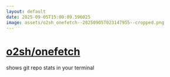 ```yaml
---
layout: default
date: 2025-09-05T15:00:09.596025
image: assets/o2sh_onefetch--20250905T023147955--cropped.png
---
```


# [o2sh/onefetch](https://github.com/o2sh/onefetch)

shows git repo stats in your terminal
